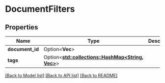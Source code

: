 # DocumentFilters

## Properties

Name | Type | Description | Notes
------------ | ------------- | ------------- | -------------
**document_id** | Option<**Vec<String>**> |  | [optional]
**tags** | Option<[**std::collections::HashMap<String, Vec<String>>**](Vec.md)> |  | [optional]

[[Back to Model list]](../README.md#documentation-for-models) [[Back to API list]](../README.md#documentation-for-api-endpoints) [[Back to README]](../README.md)


